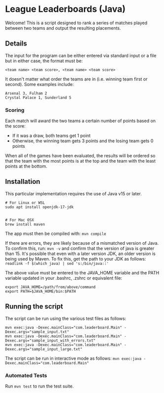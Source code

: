 # League Leaderboards (Java)

Welcome! This is a script designed to rank a series of matches played between two teams and output the resulting placements.

## Details

The input for the program can be either entered via standard input or a file but in either case, the format must be:

`<team name> <team score>, <team name> <team score>`

It doesn't matter what order the teams are in (i.e. winning team first or second). Some examples include:
```
Arsenal 3, Fulham 2
Crystal Palace 1, Sunderland 5
```

### Scoring

Each match will award the two teams a certain number of points based on the score:
- If it was a draw, both teams get 1 point
- Otherwise, the winning team gets 3 points and the losing team gets 0 points

When all of the games have been evaluated, the results will be ordered so that the team with the most points is at the top and the team with the least points at the bottom.

## Installation

This particular implementation requires the use of Java v15 or later.

```
# For Linux or WSL
sudo apt install openjdk-17-jdk


# For Mac OSX
brew install maven
```

The app must then be compiled with: `mvn compile`

If there are errors, they are likely because of a mismatched version of Java. To confirm this, run: `mvn -v` and confirm that the version of java is greater than 15. It's possible that even with a later version JDK, an older version is being used by Maven. To fix this, get the path to your JDK as follows:
`readlink -f $(which java) | sed 's:/bin/java::'`

The above value must be entered to the JAVA_HOME variable and the PATH variable updated in your .bashrc, .zshrc or equivalent file:
```
export JAVA_HOME=/path/from/above/command
export PATH=$JAVA_HOME/bin:$PATH
```

## Running the script

The script can be run using the various test files as follows:
```
mvn exec:java -Dexec.mainClass="com.leaderboard.Main" -Dexec.args="sample_input.txt"
mvn exec:java -Dexec.mainClass="com.leaderboard.Main" -Dexec.args="sample_input_with_errors.txt"
mvn exec:java -Dexec.mainClass="com.leaderboard.Main" -Dexec.args="sample_input_large.txt"
```

The script can be run in interactive mode as follows:
`mvn exec:java -Dexec.mainClass="com.leaderboard.Main"`


### Automated Tests

Run `mvn test` to run the test suite.
